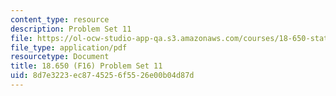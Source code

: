 ```yaml
---
content_type: resource
description: Problem Set 11
file: https://ol-ocw-studio-app-qa.s3.amazonaws.com/courses/18-650-statistics-for-applications-fall-2016/8d7e3223ec8745256f5526e00b04d87d_MIT18_650F16_PSet11.pdf
file_type: application/pdf
resourcetype: Document
title: 18.650 (F16) Problem Set 11
uid: 8d7e3223-ec87-4525-6f55-26e00b04d87d
---
```

